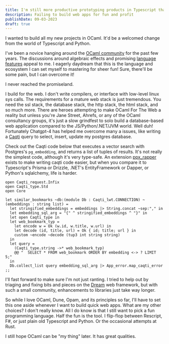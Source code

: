 ```yaml
---
title: I'm still more productive prototyping products in Typescript than OCaml
description: Failing to build web apps for fun and profit
publishDate: 09-03-2023
draft: true
---
```


I wanted to build all my new projects in OCaml. It'd be a welcomed change from
the world of Typescript and Python.

I've been a novice hanging around the
[OCaml community](https://discuss.ocaml.org/) for the past few years. The
discussions around algebraic effects and promising
[language features](https://discuss.ocaml.org/t/next-priority-for-ocaml/12561/110)
appeal to me. I eagerly daydream that this is the language and ecosystem I can
set myself to mastering for sheer fun! Sure, there'll be some pain, but I can
overcome it!

I never reached the promiseland.

I build for the web. I don't write compilers, or interface with low-level linux
sys calls. The requirements for a mature web stack is just tremendous. You need
the ssl stack, the database stack, the http stack, the html stack, and so much
more. There are heroes attempting to make OCaml For The Web a reality but unless
you're Jane Street, Ahrefs, or any of the OCaml consultancy groups, it's just a
slow grindfest to solo build a database-based web application compared to the
JS/Python/.NET/JVM world. Well duh! Fortunately Chatgpt-4 has helped me overcome
many a issues, like writing a [Caqti](https://github.com/paurkedal/ocaml-caqti)
query to select, insert, update my postgres database.

Check out the Caqti code below that executes a vector search with Postgres's
`pg_embedding`, and returns a list of tuples of results. It's not really the
simplest code, although it's very type-safe. An extension [ppx_rapper](https://github.com/roddyyaga/ppx_rapper) exists to
make writing caqti code easier, but when you compare it to Typescript's Prisma
or Drizzle, .NET's EntityFramework or Dapper, or Python's sqlalchemy, life is harder.

```
open Caqti_request.Infix
open Caqti_type.Std
open Core

let similar_bookmarks ~db:(module Db : Caqti_lwt.CONNECTION) ~(embeddings : string list) =
  let stringified_embeddings = embeddings |> String.concat ~sep:"," in
  let embedding_sql_arg = "{" ^ stringified_embeddings ^ "}" in
  let open Caqti_type in
  let web_bookmark_typ =
    let encode w = Ok (w.id, w.title, w.url) in
    let decode (id, title, url) = Ok { id; title; url } in
    custom ~encode ~decode (tup3 int string string)
  in
  let query =
    (Caqti_type.string ->* web_bookmark_typ)
    @@ "  SELECT * FROM web_bookmark ORDER BY embedding <-> ? LIMIT 5;"
  in
  Db.collect_list query embedding_sql_arg |> App_error.map_caqti_error
;;
```

I'll fast forward to make sure I'm not just ranting. I tried to help out by
triaging and fixing bits and pieces on the
[Dream](https://github.com/aantron/dream) web framework, but with such a small
community, enhancements to libraries just take way longer.

So while I love OCaml, Dune, Opam, and its principles so far, I'll have to set
this one aside whenever I want to build quick web apps. What are my other
choices? I don't really know. All I do know is that I still want to pick a fun
programming language. Half the fun is the tool. I flip-flop between Rescript,
F#, or just plain old Typescript and Python. Or the occasional attempts at Rust.

I still hope OCaml can be "my thing" later. It has great qualities.
